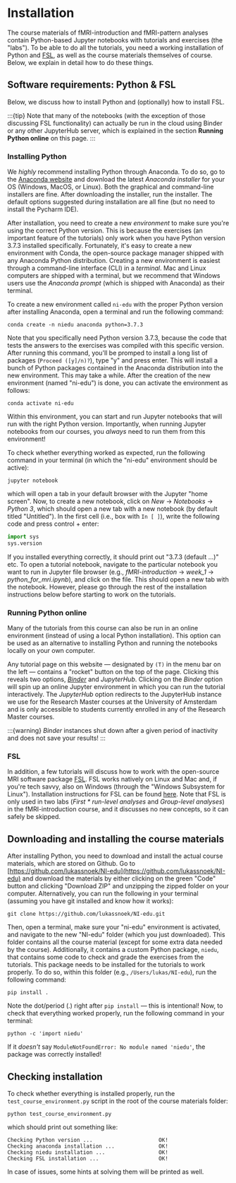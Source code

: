 # Installation
The course materials of fMRI-introduction and fMRI-pattern analyses contain Python-based Jupyter notebooks with tutorials and exercises (the "labs"). To be able to do all the tutorials, you need a working installation of Python and [FSL](https://fsl.fmrib.ox.ac.uk/fsl/fslwiki), as well as the course materials themselves of course. Below, we explain in detail how to do these things.

## Software requirements: Python & FSL
Below, we discuss how to install Python and (optionally) how to install FSL. 

:::{tip}
Note that many of the notebooks (with the exception of those discussing FSL functionality) can actually be run in the cloud using Binder or any other JupyterHub server, which is explained in the section **Running Python online** on this page.
:::

### Installing Python
We *highly* recommend installing Python through Anaconda. To do so, go to the [Anaconda website](https://www.anaconda.com/products/individual) and download the latest *Anaconda installer* for your OS (Windows, MacOS, or Linux). Both the graphical and command-line installers are fine. After downloading the installer, run the installer. The default options suggested during installation are all fine (but no need to install the Pycharm IDE).

After installation, you need to create a new *environment* to make sure you're using the correct Python version. This is because the exercises (an important feature of the tutorials) only work when you have Python version 3.7.3 installed specifically. Fortunately, it's easy to create a new environment with Conda, the open-source package manager shipped with any Anaconda Python distribution. Creating a new environment is easiest through a command-line interface (CLI) in a *terminal*. Mac and Linux computers are shipped with a terminal, but we recommend that Windows users use the *Anaconda prompt* (which is shipped with Anaconda) as their terminal.

To create a new environment called `ni-edu` with the proper Python version after installing Anaconda, open a terminal and run the following command:

```
conda create -n niedu anaconda python=3.7.3
```

Note that you specifically need Python version 3.7.3, because the code that tests the answers to the exercises was compiled with this specific version. After running this command, you'll be promped to install a long list of packages (`Proceed ([y]/n)?`), type "y" and press enter. This will install a bunch of Python packages contained in the Anaconda distribution into the new environment. This may take a while. After the creation of the new environment (named "ni-edu") is done, you can activate the environment as follows:

```
conda activate ni-edu
```

Within this environment, you can start and run Jupyter notebooks that will run with the right Python version. Importantly, when running Jupyter notebooks from our courses, you *always* need to run them from this environment! 

To check whether everything worked as expected, run the following command in your terminal (in which the "ni-edu" environment should be active):

```
jupyter notebook
```

which will open a tab in your default browser with the Jupyter "home screen". Now, to create a new notebook, click on *New* &rarr; *Notebooks* &rarr; *Python 3*, which should open a new tab with a new notebook (by default titled "Untitled"). In the first cell (i.e., box with `In [ ]`), write the following code and press control + enter:

```python
import sys
sys.version
```

If you installed everything correctly, it should print out "3.7.3 (default ...)" etc. To open a tutorial notebook, navigate to the particular notebook you want to run in Jupyter file browser (e.g., *fMRI-introduction* &rarr; *week_1* &rarr; *python_for_mri.ipynb*), and click on the file. This should open a new tab with the notebook. However, please go through the rest of the installation instructions below before starting to work on the tutorials.

### Running Python online
Many of the tutorials from this course can also be run in an online environment (instead of using a local Python installation). This option can be used as an alternative to installing Python and running the notebooks locally on your own computer.

Any tutorial page on this website &mdash; designated by `(T)` in the menu bar on the left &mdash; contains a "rocket" button on the top of the page. Clicking this reveals two options, [*Binder*](https://mybinder.org/) and *JupyterHub*. Clicking on the *Binder* option will spin up an online Jupyter environment in which you can run the tutorial interactively. The *JupyterHub* option redirects to the JupyterHub instance we use for the Research Master courses at the University of Amsterdam and is only accessible to students currently enrolled in any of the Research Master courses.

:::{warning}
*Binder* instances shut down after a given period of inactivity and does not save your results!
:::

### FSL
In addition, a few tutorials will discuss how to work with the open-source MRI software package [FSL](https://fsl.fmrib.ox.ac.uk/fsl/fslwiki). FSL works natively on Linux and Mac and, if you're tech savvy, also on Windows (through the "Windows Subsystem for Linux"). Installation instructions for FSL can be found [here](https://fsl.fmrib.ox.ac.uk/fsl/fslwiki/FslInstallation). Note that FSL is only used in two labs (*First * run-level analyses* and *Group-level analyses*) in the fMRI-introduction course, and it discusses no new concepts, so it can safely be skipped.

## Downloading and installing the course materials
After installing Python, you need to download and install the actual course materials, which are stored on Github. Go to [https://github.com/lukassnoek/NI-edu](https://github.com/lukassnoek/NI-edu) and download the materials by either clicking on the green "Code" button and clicking "Download ZIP" and unzipping the zipped folder on your computer. Alternatively, you can run the following in your terminal (assuming you have git installed and know how it works):

```
git clone https://github.com/lukassnoek/NI-edu.git
```

Then, open a terminal, make sure your "ni-edu" environment is activated, and navigate to the new "NI-edu" folder (which you just downloaded). This folder contains all the course material (except for some extra data needed by the course). Additionally, it contains a custom Python package, `niedu`, that contains some code to check and grade the exercises from the tutorials. This package needs to be installed for the tutorials to work properly. To do so, within this folder (e.g., `/Users/lukas/NI-edu`), run the following command:

```
pip install .
```

Note the dot/period (.) right after `pip install` &mdash; this is intentional! Now, to check that everything worked properly, run the following command in your terminal:

```
python -c 'import niedu'
```

If it *doesn't* say `ModuleNotFoundError: No module named 'niedu'`, the package was correctly installed!

## Checking installation
To check whether everything is installed properly, run the `test_course_environment.py` script in the root of the course materials folder:

```
python test_course_environment.py
```

which should print out something like:

```
Checking Python version ...                     OK!
Checking anaconda installation ...              OK!
Checking niedu installation ...                 OK!
Checking FSL installation ...                   OK!
```

In case of issues, some hints at solving them will be printed as well.

